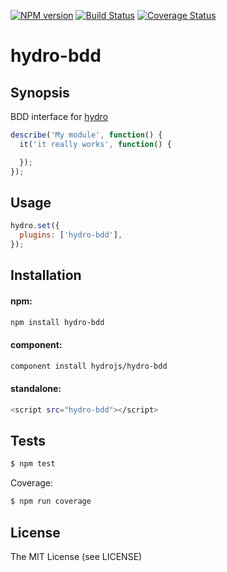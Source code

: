 [![NPM
version](https://badge.fury.io/js/hydro-bdd.png)](http://badge.fury.io/js/hydro-bdd)
[![Build Status](https://secure.travis-ci.org/hydrojs/hydro-bdd.png)](http://travis-ci.org/hydrojs/hydro-bdd)
[![Coverage Status](https://coveralls.io/repos/hydrojs/hydro-bdd/badge.png?branch=master)](https://coveralls.io/r/hydrojs/hydro-bdd?branch=master)

# hydro-bdd

## Synopsis

BDD interface for [hydro](https://github.com/hydrojs/hydro)

```js
describe('My module', function() {
  it('it really works', function() {

  });
});
```

## Usage

```js
hydro.set({
  plugins: ['hydro-bdd'],
});
```

## Installation

#### npm:

```bash
npm install hydro-bdd
```

#### component:

```bash
component install hydrojs/hydro-bdd
```

#### standalone:

```bash
<script src="hydro-bdd"></script>
```

## Tests

```bash
$ npm test
```

Coverage:

```bash
$ npm run coverage
```

## License

The MIT License (see LICENSE)
